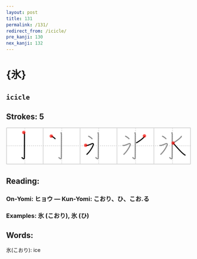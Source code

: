 ```yaml
---
layout: post
title: 131
permalink: /131/
redirect_from: /icicle/
pre_kanji: 130
nex_kanji: 132
---
```


# {氷}

## `icicle`

## Strokes: 5

<div class="stroke"><img src="../images/E6B0B7.png" /></div>

## Reading:

### On-Yomi: ヒョウ &mdash; Kun-Yomi: こおり、ひ、こお.る

### Examples: 氷 (こおり), 氷 (ひ)

## Words:

氷(こおり): ice
